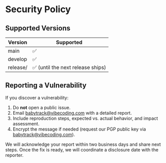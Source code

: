 # Security Policy

## Supported Versions

| Version | Supported |
| ------- | --------- |
| main | ✅ |
| develop | ✅ |
| release/<version> | ✅ (until the next release ships) |

## Reporting a Vulnerability

If you discover a vulnerability:

1. Do **not** open a public issue.
2. Email babytrack@vibecoding.com with a detailed report.
3. Include reproduction steps, expected vs. actual behavior, and impact assessment.
4. Encrypt the message if needed (request our PGP public key via babytrack@vibecoding.com).

We will acknowledge your report within two business days and share next steps. Once the fix is ready, we will coordinate a disclosure date with the reporter.

